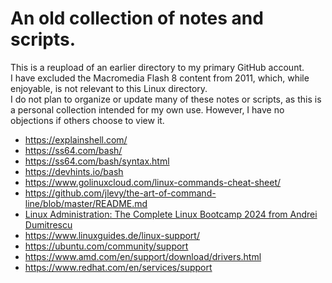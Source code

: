 # An old collection of notes and scripts.

This is a reupload of an earlier directory to my primary GitHub account.  
I have excluded the Macromedia Flash 8 content from 2011, which, while enjoyable, is not relevant to this Linux directory.  
I do not plan to organize or update many of these notes or scripts, as this is a personal collection intended for my own use. However, I have no objections if others choose to view it.  

- https://explainshell.com/
- https://ss64.com/bash/
- https://ss64.com/bash/syntax.html
- https://devhints.io/bash
- https://www.golinuxcloud.com/linux-commands-cheat-sheet/
- https://github.com/jlevy/the-art-of-command-line/blob/master/README.md
- [Linux Administration: The Complete Linux Bootcamp 2024 from Andrei Dumitrescu](https://www.udemy.com/course/master-linux-administration/)
- https://www.linuxguides.de/linux-support/
- https://ubuntu.com/community/support
- https://www.amd.com/en/support/download/drivers.html
- https://www.redhat.com/en/services/support
